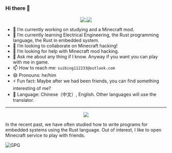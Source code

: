 ### Hi there 👋

<div align="center">
<a href="https://github.com/Krysztal112233/Krysztal112233">
  <img align="center" src="https://github-readme-stats.vercel.app/api?username=Krysztal112233&show_icons=true&theme=radical" />
</a>
<a href="https://github.com/Krysztal112233/Krysztal112233">
  <img align="center" src="https://github-readme-stats.vercel.app/api/top-langs/?username=Krysztal112233&hide=javascript,html,css,glsl,astro,shell,scala,dockerfile" />
</a>
</div>
  
- 🔭 I’m currently working on studying and a Minecraft mod.
- 🌱 I’m currently learning Electrical Engineering, the Rust programming language, the Rust in embedded system.
- 👯 I’m looking to collaborate on Minecraft hacking!
- 🤔 I’m looking for help with Minecraft mod hacking.
- 💬 Ask me about any thing if I know. Anyway if you want you can play with me in game.
- 📫 How to reach me: `suibing112233@outlook.com`
- 😄 Pronouns: he/him
- ⚡ Fun fact: Maybe after we had been friends, you can find something interesting of me?
- 🧭 Language: Chinese（中文）, English. Other languages will use the translator.
---

<div align="center">
  <a href="https://github.com/Krysztal112233/Krysztal112233">
    <img align="center" src="https://github-widgetbox.vercel.app/api/skills?languages=java,rust,c,cpp,js,ts,kotlin,go,php,markdown,yaml&tools=git,docker,redis,postgres&software=linux,windows,vscode&theme=carbon">
  </a>
</div>

In the recent past, we have often studied how to write programs for embedded systems using the Rust language. Out of interest, I like to open Minecraft service to play with friends.

![GPG](https://img.shields.io/badge/-0x38820F4C51AF4A5F-blueviolet?style=for-the-badge&logo=GNU%20Privacy%20Guard)
